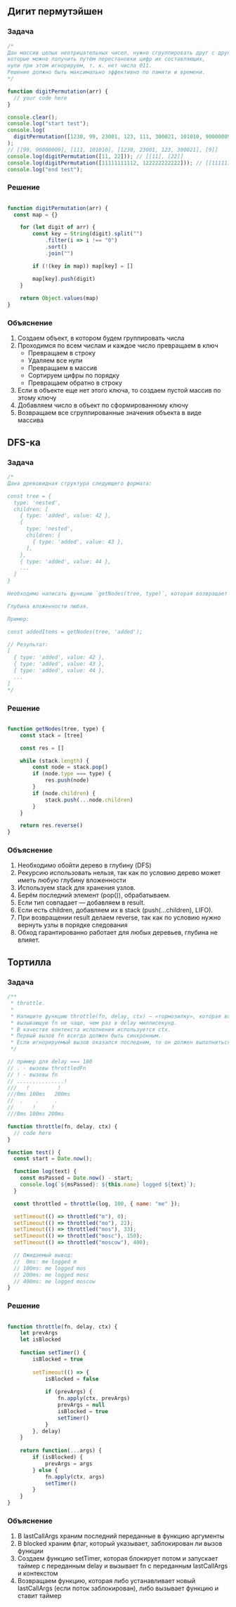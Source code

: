 
## Дигит пермутэйшен

### Задача

```js
/*
Дан массив целых неотрицательных чисел, нужно сгруппировать друг с другом числа,
которые можно получить путём перестановки цифр их составляющих,
нули при этом игнорируем, т. к. нет числа 011.
Решение должно быть максимально эффективно по памяти и времени.
*/

function digitPermutation(arr) {
  // your code here
}

console.clear();
console.log("start test");
console.log(
  digitPermutation([1230, 99, 23001, 123, 111, 300021, 101010, 90000009, 9])
);
// [[99, 90000009], [111, 101010], [1230, 23001, 123, 300021], [9]]
console.log(digitPermutation([11, 22])); // [[11], [22]]
console.log(digitPermutation([11111111112, 122222222222])); // [[11111111112], [122222222222]]
console.log("end test");
```

### Решение

```js

function digitPermutation(arr) {
  const map = {}

	for (let digit of arr) {
		const key = String(digit).split("")
			.filter(i => i !== "0")
			.sort()
			.join("")

		if (!(key in map)) map[key] = []

		map[key].push(digit)
	}
	
	return Object.values(map)
}

```

### Объяснение

1. Создаем объект, в котором будем группировать числа
2. Проходимся по всем числам и каждое число превращаем в ключ
    - Превращаем в строку
    - Удаляем все нули
    - Превращаем в массив
    - Сортируем цифры по порядку
    - Превращаем обратно в строку
3. Если в объекте еще нет этого ключа, то создаем пустой массив по этому ключу
4. Добавляем число в объект по сформированному ключу
5. Возвращаем все сгруппированные значения объекта в виде массива

## DFS-ка

### Задача

```js
/*
Дана древовидная структура следующего формата:

const tree = {
  type: 'nested',
  children: [
    { type: 'added', value: 42 },
    {
      type: 'nested',
      children: [
        { type: 'added', value: 43 },
      ],
    },
    { type: 'added', value: 44 },
    ...
  ]
}

Необходимо написать функцию `getNodes(tree, type)`, которая возвращает все ноды в порядке следования, соответствующие переданному типу.

Глубина вложенности любая.

Пример:

const addedItems = getNodes(tree, 'added');

// Результат:
[
  { type: 'added', value: 42 },
  { type: 'added', value: 43 },
  { type: 'added', value: 44 },
  ...
]
*/
```

### Решение

```js

function getNodes(tree, type) {
	const stack = [tree]

	const res = []

	while (stack.length) {
		const node = stack.pop()
		if (node.type === type) {
			res.push(node)
		}
		if (node.children) {
			stack.push(...node.children)
		}
	}

	return res.reverse()
}

```

### Объяснение

1. Необходимо обойти дерево в глубину (DFS)
2. Рекурсию использовать нельзя, так как по условию дерево может иметь любую глубину вложенности
3. Используем stack для хранения узлов.
4. Берём последний элемент (pop()), обрабатываем.
5. Если тип совпадает — добавляем в result.
6. Если есть children, добавляем их в stack (push(...children), LIFO).
7. При возвращении result делаем reverse, так как по условию нужно вернуть узлы в порядке следования
8. Обход гарантированно работает для любых деревьев, глубина не влияет.

## Тортилла

### Задача

```js
/**
 * throttle.
 *
 * Напишите функцию throttle(fn, delay, ctx) — «тормозилку», которая возвращает обёртку,
 * вызывающую fn не чаще, чем раз в delay миллисекунд.
 * В качестве контекста исполнения используется ctx.
 * Первый вызов fn всегда должен быть синхронным.
 * Если игнорируемый вызов оказался последним, то он должен выполниться.
 */

// пример для delay === 100
// . - вызовы throttledFn
// ! - вызовы fn
// ...............!
///   !         !
///0ms 100ms   200ms
//  .    .     .
//      !     !
///0ms 100ms 200ms

function throttle(fn, delay, ctx) {
  // code here
}

function test() {
  const start = Date.now();

  function log(text) {
    const msPassed = Date.now() - start;
    console.log(`${msPassed}: ${this.name} logged ${text}`);
  }

  const throttled = throttle(log, 100, { name: "me" });

  setTimeout(() => throttled("m"), 0);
  setTimeout(() => throttled("mo"), 22);
  setTimeout(() => throttled("mos"), 33);
  setTimeout(() => throttled("mosc"), 150);
  setTimeout(() => throttled("moscow"), 400);

  // Ожидаемый вывод:
  //  0ms: me logged m
  // 100ms: me logged mos
  // 200ms: me logged mosc
  // 400ms: me logged moscow
}
```

### Решение

```js

function throttle(fn, delay, ctx) {
	let prevArgs
	let isBlocked
	
	function setTimer() {
		isBlocked = true
	
		setTimeout(() => {
			isBlocked = false
		
			if (prevArgs) {
				fn.apply(ctx, prevArgs)
				prevArgs = null
				isBlocked = true
				setTimer()
			}
		}, delay)
	}
	
	return function(...args) {
		if (isBlocked) {
			prevArgs = args
		} else {
			fn.apply(ctx, args)
			setTimer()
		}
	}
}

```

### Объяснение

1. В lastCallArgs храним последний переданные в функцию аргументы
2. В blocked храним флаг, который указывает, заблокирован ли вызов функции
3. Создаем функцию setTimer, которая блокирует потом и запускает таймер с переданным delay и вызывает fn с переданным lastCallArgs и контекстом
4. Возвращаем функцию, которая либо устанавливает новый lastCallArgs (если поток заблокирован), либо вызывает функцию и ставит таймер